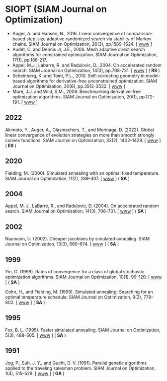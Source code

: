 # SIOPT (SIAM Journal on Optimization)

* Auger, A. and Hansen, N., 2016. Linear convergence of comparison-based step-size adaptive randomized search via stability of Markov chains. SIAM Journal on Optimization, 26(3), pp.1589-1624. [ [www](https://epubs.siam.org/doi/abs/10.1137/140984038) ]
* Audet, C. and Dennis Jr, J.E., 2006. Mesh adaptive direct search algorithms for constrained optimization. SIAM Journal on Optimization, 17(1), pp.188-217.
* Appel, M.J., Labarre, R. and Radulovic, D., 2004. On accelerated random search. SIAM Journal on Optimization, 14(3), pp.708-731. [ [www](https://epubs.siam.org/doi/abs/10.1137/S105262340240063X) ] ( **RS** )
* Scheinberg, K. and Toint, P.L., 2010. Self-correcting geometry in model-based algorithms for derivative-free unconstrained optimization. SIAM Journal on Optimization, 20(6), pp.3512-3532. [ [www](https://epubs.siam.org/doi/abs/10.1137/090748536) ]
* Moré, J.J. and Wild, S.M., 2009. Benchmarking derivative-free optimization algorithms. SIAM Journal on Optimization, 20(1), pp.172-191. [ [www](https://epubs.siam.org/doi/abs/10.1137/080724083?journalCode=sjope8) ]

## 2022

Akimoto, Y., Auger, A., Glasmachers, T., and Morinaga, D. (2022). Global linear convergence of evolution strategies on more than smooth strongly convex functions. SIAM Journal on Optimization, 32(2), 1402–1429. [ [www](https://doi.org/10.1137/20M1373815) ] ( **ES** )

## 2020

Fielding, M. (2000). Simulated annealing with an optimal fixed temperature. SIAM Journal on Optimization, 11(2), 289–307. [ [www](https://doi.org/10.1137/S1052623499363955) ] ( **SA** )

## 2004

Appel, M. J., LaBarre, R., and Radulovic, D. (2004). On accelerated random search. SIAM Journal on Optimization, 14(3), 708–731. [ [www](https://doi.org/10.1137/S105262340240063X) ] ( **SA** )

## 2002

Naumann, U. (2002). Cheaper jacobians by simulated annealing. SIAM Journal on Optimization, 13(3), 660–674. [ [www](https://doi.org/10.1137/S1052623400368394) ] ( **SA** )

## 1999

Yin, G. (1999). Rates of convergence for a class of global stochastic optimization algorithms. SIAM Journal on Optimization, 10(1), 99–120. [ [www](https://doi.org/10.1137/S1052623497319225) ] ( **SA** )

Cohn, H., and Fielding, M. (1999). Simulated annealing: Searching for an optimal temperature schedule. SIAM Journal on Optimization, 9(3), 779–802. [ [www](https://doi.org/10.1137/S1052623497329683) ] ( **SA** )

## 1995

Fox, B. L. (1995). Faster simulated annealing. SIAM Journal on Optimization, 5(3), 488–505. [ [www](https://doi.org/10.1137/0805025) ] ( **SA** )

## 1991

Jog, P., Suh, J. Y., and Gucht, D. V. (1991). Parallel genetic algorithms applied to the traveling salesman problem. SIAM Journal on Optimization, 1(4), 515–529. [ [www](https://doi.org/10.1137/0801031) ] ( **GA** )
